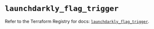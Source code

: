 # `launchdarkly_flag_trigger`

Refer to the Terraform Registry for docs: [`launchdarkly_flag_trigger`](https://registry.terraform.io/providers/launchdarkly/launchdarkly/2.22.0/docs/resources/flag_trigger).
